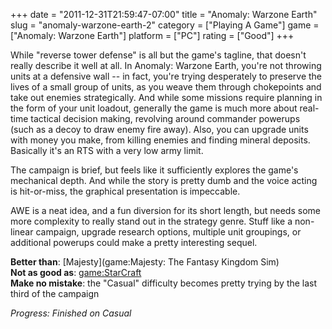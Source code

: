 +++
date = "2011-12-31T21:59:47-07:00"
title = "Anomaly: Warzone Earth"
slug = "anomaly-warzone-earth-2"
category = ["Playing A Game"]
game = ["Anomaly: Warzone Earth"]
platform = ["PC"]
rating = ["Good"]
+++

While "reverse tower defense" is all but the game's tagline, that doesn't really describe it well at all.  In Anomaly: Warzone Earth, you're not throwing units at a defensive wall -- in fact, you're trying desperately to preserve the lives of a small group of units, as you weave them through chokepoints and take out enemies strategically.  And while some missions require planning in the form of your unit loadout,  generally the game is much more about real-time tactical decision making, revolving around commander powerups (such as a decoy to draw enemy fire away).  Also, you can upgrade units with money you make, from killing enemies and finding mineral deposits.  Basically it's an RTS with a very low army limit.

The campaign is brief, but feels like it sufficiently explores the game's mechanical depth.  And while the story is pretty dumb and the voice acting is hit-or-miss, the graphical presentation is impeccable.

AWE is a neat idea, and a fun diversion for its short length, but needs some more complexity to really stand out in the strategy genre.  Stuff like a non-linear campaign, upgrade research options, multiple unit groupings, or additional powerups could make a pretty interesting sequel.

<b>Better than</b>: [Majesty](game:Majesty: The Fantasy Kingdom Sim)  
<b>Not as good as</b>: <game:StarCraft>  
<b>Make no mistake</b>: the "Casual" difficulty becomes pretty trying by the last third of the campaign

<i>Progress: Finished on Casual</i>